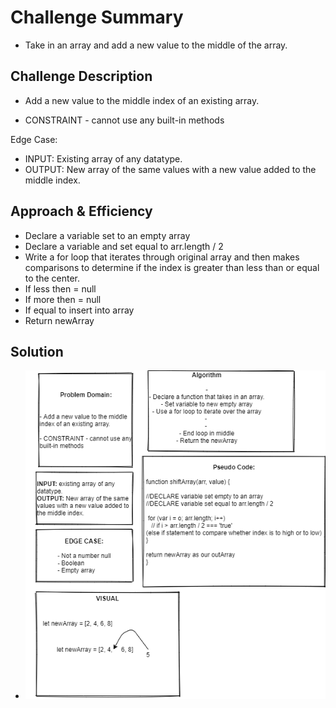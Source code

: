 # Challenge Summary

+ Take in an array and add a new value to the middle of the array.

## Challenge Description

+ Add a new value to the middle index of an existing array.

+ CONSTRAINT - cannot use any built-in methods

Edge Case:
  + INPUT: Existing array of any datatype.
  + OUTPUT: New array of the same values with a new value added to the middle index.

## Approach & Efficiency

+ Declare a variable set to an empty array
+ Declare a variable and set equal to arr.length / 2
+ Write a for loop that iterates through original array and then makes comparisons to determine if the index is greater than less than or equal to the center.
+ If less then = null 
+ If more then = null
+ If equal to insert into array
+ Return newArray

## Solution

+ ![array-shift](assets/array-shift.png)